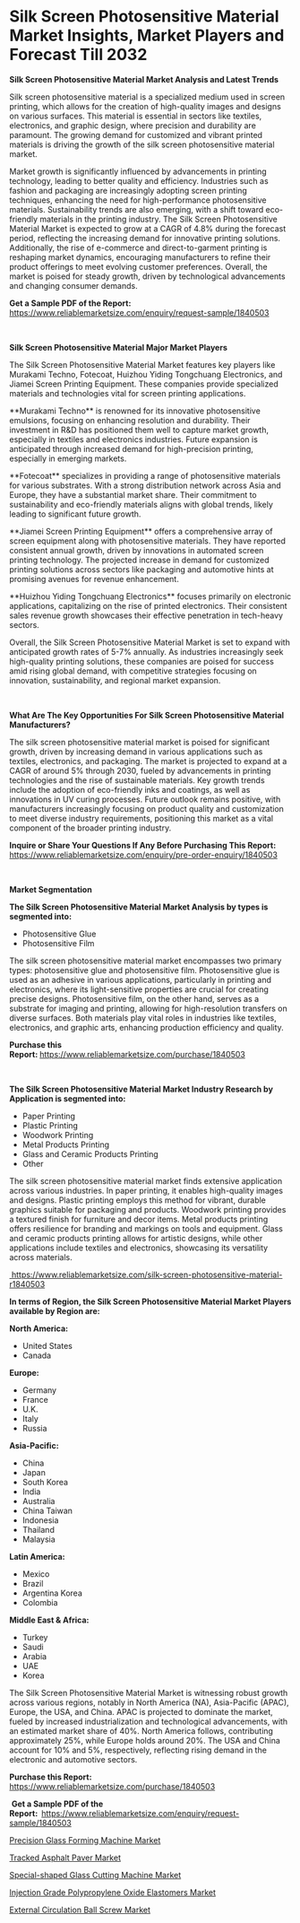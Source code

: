 <p><h1>Silk Screen Photosensitive Material Market Insights, Market Players and Forecast Till 2032</h1></p><p><strong>Silk Screen Photosensitive Material Market Analysis and Latest Trends</strong></p>
<p><p>Silk screen photosensitive material is a specialized medium used in screen printing, which allows for the creation of high-quality images and designs on various surfaces. This material is essential in sectors like textiles, electronics, and graphic design, where precision and durability are paramount. The growing demand for customized and vibrant printed materials is driving the growth of the silk screen photosensitive material market.</p><p>Market growth is significantly influenced by advancements in printing technology, leading to better quality and efficiency. Industries such as fashion and packaging are increasingly adopting screen printing techniques, enhancing the need for high-performance photosensitive materials. Sustainability trends are also emerging, with a shift toward eco-friendly materials in the printing industry. The Silk Screen Photosensitive Material Market is expected to grow at a CAGR of 4.8% during the forecast period, reflecting the increasing demand for innovative printing solutions. Additionally, the rise of e-commerce and direct-to-garment printing is reshaping market dynamics, encouraging manufacturers to refine their product offerings to meet evolving customer preferences. Overall, the market is poised for steady growth, driven by technological advancements and changing consumer demands.</p></p>
<p><strong>Get a Sample PDF of the Report:&nbsp;</strong> <a href="https://www.reliablemarketsize.com/enquiry/request-sample/1840503?utm_campaign=3117&utm_medium=2&utm_source=Github&utm_content=ia&utm_term=03042025&utm_id=silk-screen-photosensitive-material">https://www.reliablemarketsize.com/enquiry/request-sample/1840503</a></p>
<p>&nbsp;</p>
<p><strong>Silk Screen Photosensitive Material Major Market Players</strong></p>
<p><p>The Silk Screen Photosensitive Material Market features key players like Murakami Techno, Fotecoat, Huizhou Yiding Tongchuang Electronics, and Jiamei Screen Printing Equipment. These companies provide specialized materials and technologies vital for screen printing applications.</p><p>**Murakami Techno** is renowned for its innovative photosensitive emulsions, focusing on enhancing resolution and durability. Their investment in R&D has positioned them well to capture market growth, especially in textiles and electronics industries. Future expansion is anticipated through increased demand for high-precision printing, especially in emerging markets.</p><p>**Fotecoat** specializes in providing a range of photosensitive materials for various substrates. With a strong distribution network across Asia and Europe, they have a substantial market share. Their commitment to sustainability and eco-friendly materials aligns with global trends, likely leading to significant future growth.</p><p>**Jiamei Screen Printing Equipment** offers a comprehensive array of screen equipment along with photosensitive materials. They have reported consistent annual growth, driven by innovations in automated screen printing technology. The projected increase in demand for customized printing solutions across sectors like packaging and automotive hints at promising avenues for revenue enhancement.</p><p>**Huizhou Yiding Tongchuang Electronics** focuses primarily on electronic applications, capitalizing on the rise of printed electronics. Their consistent sales revenue growth showcases their effective penetration in tech-heavy sectors.</p><p>Overall, the Silk Screen Photosensitive Material Market is set to expand with anticipated growth rates of 5-7% annually. As industries increasingly seek high-quality printing solutions, these companies are poised for success amid rising global demand, with competitive strategies focusing on innovation, sustainability, and regional market expansion.</p></p>
<p>&nbsp;</p>
<p><strong>What Are The Key Opportunities For Silk Screen Photosensitive Material Manufacturers?</strong></p>
<p><p>The silk screen photosensitive material market is poised for significant growth, driven by increasing demand in various applications such as textiles, electronics, and packaging. The market is projected to expand at a CAGR of around 5% through 2030, fueled by advancements in printing technologies and the rise of sustainable materials. Key growth trends include the adoption of eco-friendly inks and coatings, as well as innovations in UV curing processes. Future outlook remains positive, with manufacturers increasingly focusing on product quality and customization to meet diverse industry requirements, positioning this market as a vital component of the broader printing industry.</p></p>
<p><strong>Inquire or Share Your Questions If Any Before Purchasing This Report:</strong> <a href="https://www.reliablemarketsize.com/enquiry/pre-order-enquiry/1840503?utm_campaign=3117&utm_medium=2&utm_source=Github&utm_content=ia&utm_term=03042025&utm_id=silk-screen-photosensitive-material">https://www.reliablemarketsize.com/enquiry/pre-order-enquiry/1840503</a></p>
<p>&nbsp;</p>
<p><strong>Market Segmentation</strong></p>
<p><strong>The Silk Screen Photosensitive Material Market Analysis by types is segmented into:</strong></p>
<p><ul><li>Photosensitive Glue</li><li>Photosensitive Film</li></ul></p>
<p><p>The silk screen photosensitive material market encompasses two primary types: photosensitive glue and photosensitive film. Photosensitive glue is used as an adhesive in various applications, particularly in printing and electronics, where its light-sensitive properties are crucial for creating precise designs. Photosensitive film, on the other hand, serves as a substrate for imaging and printing, allowing for high-resolution transfers on diverse surfaces. Both materials play vital roles in industries like textiles, electronics, and graphic arts, enhancing production efficiency and quality.</p></p>
<p><strong>Purchase this Report:&nbsp;</strong><a href="https://www.reliablemarketsize.com/purchase/1840503?utm_campaign=3117&utm_medium=2&utm_source=Github&utm_content=ia&utm_term=03042025&utm_id=silk-screen-photosensitive-material">https://www.reliablemarketsize.com/purchase/1840503</a></p>
<p>&nbsp;</p>
<p><strong>The Silk Screen Photosensitive Material Market Industry Research by Application is segmented into:</strong></p>
<p><ul><li>Paper Printing</li><li>Plastic Printing</li><li>Woodwork Printing</li><li>Metal Products Printing</li><li>Glass and Ceramic Products Printing</li><li>Other</li></ul></p>
<p><p>The silk screen photosensitive material market finds extensive application across various industries. In paper printing, it enables high-quality images and designs. Plastic printing employs this method for vibrant, durable graphics suitable for packaging and products. Woodwork printing provides a textured finish for furniture and decor items. Metal products printing offers resilience for branding and markings on tools and equipment. Glass and ceramic products printing allows for artistic designs, while other applications include textiles and electronics, showcasing its versatility across materials.</p></p>
<p><a href="https://www.reliablemarketsize.com/silk-screen-photosensitive-material-r1840503?utm_campaign=3117&utm_medium=2&utm_source=Github&utm_content=ia&utm_term=03042025&utm_id=silk-screen-photosensitive-material">&nbsp;https://www.reliablemarketsize.com/silk-screen-photosensitive-material-r1840503</a></p>
<p><strong>In terms of Region, the Silk Screen Photosensitive Material Market Players available by Region are:</strong></p>
<p>
    <p> <strong> North America: </strong>
        <ul>
            <li>United States</li>
            <li>Canada</li>
        </ul>
        </p> 
    <p> <strong> Europe: </strong>
        <ul>
            <li>Germany</li>
            <li>France</li>
            <li>U.K.</li>
            <li>Italy</li>
            <li>Russia</li>
        </ul>
        </p> 
    <p> <strong> Asia-Pacific: </strong>
        <ul>
            <li>China</li>
            <li>Japan</li>
            <li>South Korea</li>
            <li>India</li>
            <li>Australia</li>
            <li>China Taiwan</li>
            <li>Indonesia</li>
            <li>Thailand</li>
            <li>Malaysia</li>
        </ul>
        </p> 
    <p> <strong> Latin America: </strong>
        <ul>
            <li>Mexico</li>
            <li>Brazil</li>
            <li>Argentina Korea</li>
            <li>Colombia</li>
        </ul>
        </p> 
    <p> <strong> Middle East & Africa: </strong>
        <ul>
            <li>Turkey</li>
            <li>Saudi</li>
            <li>Arabia</li>
            <li>UAE</li>
            <li>Korea</li>
        </ul>
    </p>
    </p>
<p><p>The Silk Screen Photosensitive Material Market is witnessing robust growth across various regions, notably in North America (NA), Asia-Pacific (APAC), Europe, the USA, and China. APAC is projected to dominate the market, fueled by increased industrialization and technological advancements, with an estimated market share of 40%. North America follows, contributing approximately 25%, while Europe holds around 20%. The USA and China account for 10% and 5%, respectively, reflecting rising demand in the electronic and automotive sectors.</p></p>
<p><strong>Purchase this Report: </strong><a href="https://www.reliablemarketsize.com/purchase/1840503?utm_campaign=3117&utm_medium=2&utm_source=Github&utm_content=ia&utm_term=03042025&utm_id=silk-screen-photosensitive-material">https://www.reliablemarketsize.com/purchase/1840503</a></p>
<p>&nbsp;<strong>Get a Sample PDF of the Report:&nbsp;&nbsp;</strong><a href="https://www.reliablemarketsize.com/enquiry/request-sample/1840503?utm_campaign=3117&utm_medium=2&utm_source=Github&utm_content=ia&utm_term=03042025&utm_id=silk-screen-photosensitive-material">https://www.reliablemarketsize.com/enquiry/request-sample/1840503</a></p>
<p><strong></strong></p>
<p><p><a href="https://www.linkedin.com/pulse/precision-glass-forming-machine-market-research-report-iwinf?utm_campaign=3117&utm_medium=2&utm_source=Github&utm_content=ia&utm_term=03042025&utm_id=silk-screen-photosensitive-material">Precision Glass Forming Machine Market</a></p><p><a href="https://www.linkedin.com/pulse/market-report-covering-tracked-asphalt-pavermarket-share-rovve?utm_campaign=3117&utm_medium=2&utm_source=Github&utm_content=ia&utm_term=03042025&utm_id=silk-screen-photosensitive-material">Tracked Asphalt Paver Market</a></p><p><a href="https://www.linkedin.com/pulse/special-shaped-glass-cutting-machine-market-size-competitive-m7xnf?utm_campaign=3117&utm_medium=2&utm_source=Github&utm_content=ia&utm_term=03042025&utm_id=silk-screen-photosensitive-material">Special-shaped Glass Cutting Machine Market</a></p><p><a href="https://github.com/lizonbochil23/Market-Research-Report-List-1/blob/main/injection-grade-polypropylene-oxide-elastomers-market.md?utm_campaign=3117&utm_medium=2&utm_source=Github&utm_content=ia&utm_term=03042025&utm_id=silk-screen-photosensitive-material">Injection Grade Polypropylene Oxide Elastomers Market</a></p><p><a href="https://www.linkedin.com/pulse/whats-propelling-external-circulation-ball-screw-markets-growth-jo7ne?utm_campaign=3117&utm_medium=2&utm_source=Github&utm_content=ia&utm_term=03042025&utm_id=silk-screen-photosensitive-material">External Circulation Ball Screw Market</a></p></p>